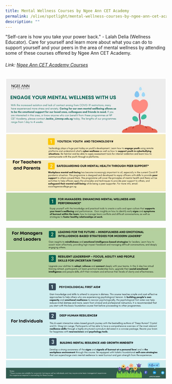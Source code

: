 ```yaml
---
title: Mental Wellness Courses by Ngee Ann CET Academy
permalink: /olive/spotlight/mental-wellness-courses-by-ngee-ann-cet-academy/
description: ""
---
```

"Self-care is how you take your power back." - Lalah Delia (Wellness Educator). Care for yourself and learn more about what you can do to support yourself and your peers in the area of mental wellness by attending some of these courses offered by Ngee Ann CET Academy.

###### Link: [Ngee Ann CET Academy Courses](https://www.cet.np.edu.sg/)

![Mental Wellness Courses by Ngee Ann CET Academy](/images/np1.jpeg)

![Mental Wellness Courses by Ngee Ann CET Academy](/images/np2.jpeg)

